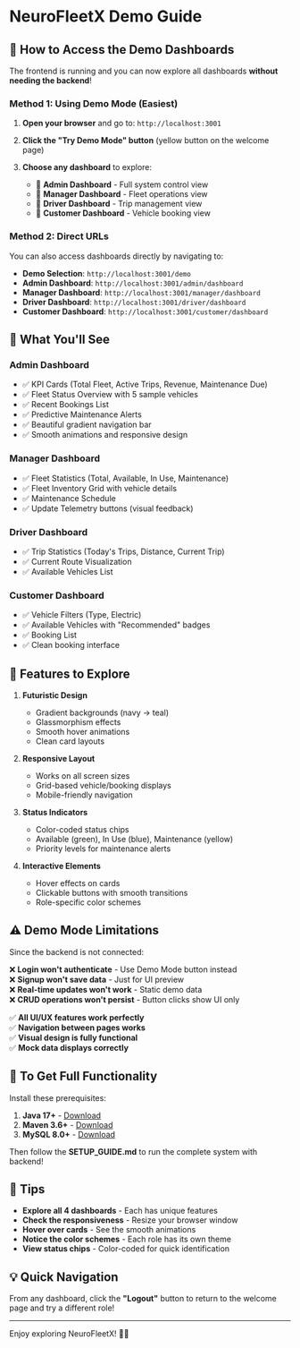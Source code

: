 # NeuroFleetX Demo Guide

## 🎯 How to Access the Demo Dashboards

The frontend is running and you can now explore all dashboards **without needing the backend**!

### Method 1: Using Demo Mode (Easiest)

1. **Open your browser** and go to: `http://localhost:3001`

2. **Click the "Try Demo Mode" button** (yellow button on the welcome page)

3. **Choose any dashboard** to explore:
   - 🧠 **Admin Dashboard** - Full system control view
   - 🧩 **Manager Dashboard** - Fleet operations view
   - 🚗 **Driver Dashboard** - Trip management view
   - 👤 **Customer Dashboard** - Vehicle booking view

### Method 2: Direct URLs

You can also access dashboards directly by navigating to:

- **Demo Selection**: `http://localhost:3001/demo`
- **Admin Dashboard**: `http://localhost:3001/admin/dashboard`
- **Manager Dashboard**: `http://localhost:3001/manager/dashboard`
- **Driver Dashboard**: `http://localhost:3001/driver/dashboard`
- **Customer Dashboard**: `http://localhost:3001/customer/dashboard`

## 📸 What You'll See

### Admin Dashboard
- ✅ KPI Cards (Total Fleet, Active Trips, Revenue, Maintenance Due)
- ✅ Fleet Status Overview with 5 sample vehicles
- ✅ Recent Bookings List
- ✅ Predictive Maintenance Alerts
- ✅ Beautiful gradient navigation bar
- ✅ Smooth animations and responsive design

### Manager Dashboard
- ✅ Fleet Statistics (Total, Available, In Use, Maintenance)
- ✅ Fleet Inventory Grid with vehicle details
- ✅ Maintenance Schedule
- ✅ Update Telemetry buttons (visual feedback)

### Driver Dashboard
- ✅ Trip Statistics (Today's Trips, Distance, Current Trip)
- ✅ Current Route Visualization
- ✅ Available Vehicles List

### Customer Dashboard
- ✅ Vehicle Filters (Type, Electric)
- ✅ Available Vehicles with "Recommended" badges
- ✅ Booking List
- ✅ Clean booking interface

## 🎨 Features to Explore

1. **Futuristic Design**
   - Gradient backgrounds (navy → teal)
   - Glassmorphism effects
   - Smooth hover animations
   - Clean card layouts

2. **Responsive Layout**
   - Works on all screen sizes
   - Grid-based vehicle/booking displays
   - Mobile-friendly navigation

3. **Status Indicators**
   - Color-coded status chips
   - Available (green), In Use (blue), Maintenance (yellow)
   - Priority levels for maintenance alerts

4. **Interactive Elements**
   - Hover effects on cards
   - Clickable buttons with smooth transitions
   - Role-specific color schemes

## ⚠️ Demo Mode Limitations

Since the backend is not connected:

❌ **Login won't authenticate** - Use Demo Mode button instead  
❌ **Signup won't save data** - Just for UI preview  
❌ **Real-time updates won't work** - Static demo data  
❌ **CRUD operations won't persist** - Button clicks show UI only  

✅ **All UI/UX features work perfectly**  
✅ **Navigation between pages works**  
✅ **Visual design is fully functional**  
✅ **Mock data displays correctly**  

## 🚀 To Get Full Functionality

Install these prerequisites:

1. **Java 17+** - [Download](https://www.oracle.com/java/technologies/downloads/)
2. **Maven 3.6+** - [Download](https://maven.apache.org/download.cgi)
3. **MySQL 8.0+** - [Download](https://dev.mysql.com/downloads/mysql/)

Then follow the **SETUP_GUIDE.md** to run the complete system with backend!

## 📝 Tips

- **Explore all 4 dashboards** - Each has unique features
- **Check the responsiveness** - Resize your browser window
- **Hover over cards** - See the smooth animations
- **Notice the color schemes** - Each role has its own theme
- **View status chips** - Color-coded for quick identification

## 💡 Quick Navigation

From any dashboard, click the **"Logout"** button to return to the welcome page and try a different role!

---

Enjoy exploring NeuroFleetX! 🚗✨

